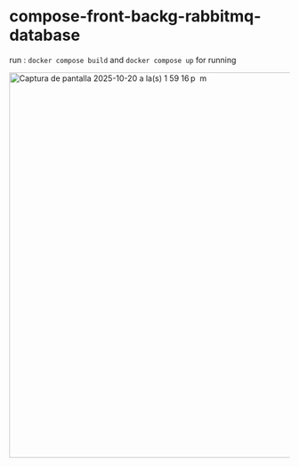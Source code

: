 # compose-front-backg-rabbitmq-database

run : 
`docker compose build` and `docker compose up` for running

<img width="1219" height="693" alt="Captura de pantalla 2025-10-20 a la(s) 1 59 16 p  m" src="https://github.com/user-attachments/assets/21e5e97e-44df-421e-b46a-eb87ce67c58e" />
